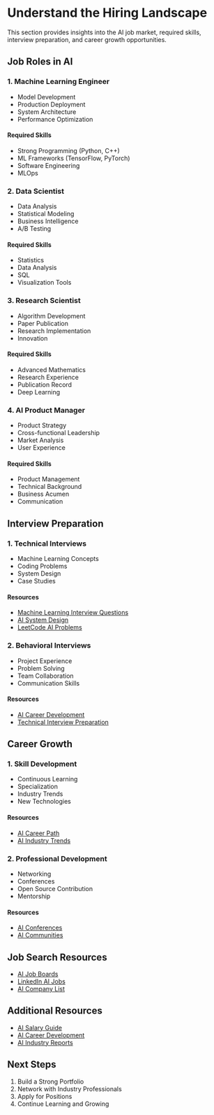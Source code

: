 # Understand the Hiring Landscape

This section provides insights into the AI job market, required skills, interview preparation, and career growth opportunities.

## Job Roles in AI

### 1. Machine Learning Engineer
- Model Development
- Production Deployment
- System Architecture
- Performance Optimization

#### Required Skills
- Strong Programming (Python, C++)
- ML Frameworks (TensorFlow, PyTorch)
- Software Engineering
- MLOps

### 2. Data Scientist
- Data Analysis
- Statistical Modeling
- Business Intelligence
- A/B Testing

#### Required Skills
- Statistics
- Data Analysis
- SQL
- Visualization Tools

### 3. Research Scientist
- Algorithm Development
- Paper Publication
- Research Implementation
- Innovation

#### Required Skills
- Advanced Mathematics
- Research Experience
- Publication Record
- Deep Learning

### 4. AI Product Manager
- Product Strategy
- Cross-functional Leadership
- Market Analysis
- User Experience

#### Required Skills
- Product Management
- Technical Background
- Business Acumen
- Communication

## Interview Preparation

### 1. Technical Interviews
- Machine Learning Concepts
- Coding Problems
- System Design
- Case Studies

#### Resources
- [Machine Learning Interview Questions](https://github.com/example/ml-interview-questions)
- [AI System Design](https://www.coursera.org/learn/ai-system-design)
- [LeetCode AI Problems](https://leetcode.com/tag/artificial-intelligence/)

### 2. Behavioral Interviews
- Project Experience
- Problem Solving
- Team Collaboration
- Communication Skills

#### Resources
- [AI Career Development](https://www.coursera.org/learn/ai-career-development)
- [Technical Interview Preparation](https://www.interviewbit.com/)

## Career Growth

### 1. Skill Development
- Continuous Learning
- Specialization
- Industry Trends
- New Technologies

#### Resources
- [AI Career Path](https://www.coursera.org/learn/ai-career-path)
- [AI Industry Trends](https://www.mckinsey.com/featured-insights/artificial-intelligence)

### 2. Professional Development
- Networking
- Conferences
- Open Source Contribution
- Mentorship

#### Resources
- [AI Conferences](https://www.conferenceindex.org/conferences/artificial-intelligence)
- [AI Communities](https://www.meetup.com/topics/artificial-intelligence/)

## Job Search Resources
- [AI Job Boards](https://www.ai-jobs.net/)
- [LinkedIn AI Jobs](https://www.linkedin.com/jobs/artificial-intelligence-jobs/)
- [AI Company List](https://www.cbinsights.com/research/artificial-intelligence-top-companies/)

## Additional Resources
- [AI Salary Guide](https://www.levels.fyi/ai)
- [AI Career Development](https://www.coursera.org/learn/ai-career-development)
- [AI Industry Reports](https://www.pwc.com/gx/en/issues/data-and-analytics/artificial-intelligence.html)

## Next Steps
1. Build a Strong Portfolio
2. Network with Industry Professionals
3. Apply for Positions
4. Continue Learning and Growing 